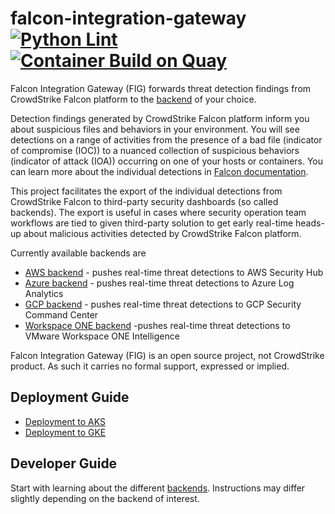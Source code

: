 # falcon-integration-gateway [![Python Lint](https://github.com/CrowdStrike/falcon-integration-gateway/actions/workflows/linting.yml/badge.svg)](https://github.com/CrowdStrike/falcon-integration-gateway/actions/workflows/linting.yml) [![Container Build on Quay](https://quay.io/repository/crowdstrike/falcon-integration-gateway/status "Docker Repository on Quay")](https://quay.io/repository/crowdstrike/falcon-integration-gateway)

Falcon Integration Gateway (FIG) forwards threat detection findings from CrowdStrike Falcon platform to the [backend](fig/backends) of your choice.

Detection findings generated by CrowdStrike Falcon platform inform you about suspicious files and behaviors in your environment. You will see detections on a range of activities from the presence of a bad file (indicator of compromise (IOC)) to a nuanced collection of suspicious behaviors (indicator of attack (IOA)) occurring on one of your hosts or containers. You can learn more about the individual detections in [Falcon documentation](https://falcon.crowdstrike.com/support/documentation/40/mitre-based-falcon-detections-framework).

This project facilitates the export of the individual detections from CrowdStrike Falcon to third-party security dashboards (so called backends). The export is useful in cases where security operation team workflows are tied to given third-party solution to get early real-time heads-up about malicious activities detected by CrowdStrike Falcon platform.

Currently available backends are
 * [AWS backend](fig/backends/aws) - pushes real-time threat detections to AWS Security Hub
 * [Azure backend](fig/backends/azure) - pushes real-time threat detections to Azure Log Analytics
 * [GCP backend](fig/backends/gcp) - pushes real-time threat detections to GCP Security Command Center
 * [Workspace ONE backend](fig/backends/workspaceone) -pushes real-time threat detections to VMware Workspace ONE Intelligence

Falcon Integration Gateway (FIG) is an open source project, not CrowdStrike product. As such it carries no formal support, expressed or implied.

## Deployment Guide

- [Deployment to AKS](docs/aks)
- [Deployment to GKE](docs/gke)

## Developer Guide

Start with learning about the different [backends](fig/backends). Instructions may differ slightly depending on the backend of interest.
